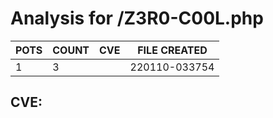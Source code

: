 # Analysis for /Z3R0-C00L.php
| POTS | COUNT | CVE | FILE CREATED |
|---|---|---|---|
| 1 | 3 | | 220110-033754 |

## CVE: 